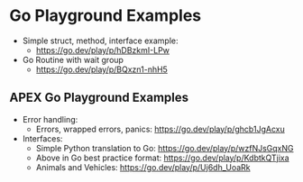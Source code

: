 # Go Playground Examples
* Simple struct, method, interface example:
  * https://go.dev/play/p/hDBzkmI-LPw
* Go Routine with wait group
  * https://go.dev/play/p/BQxzn1-nhH5

## APEX Go Playground Examples
* Error handling:
  * Errors, wrapped errors, panics: https://go.dev/play/p/ghcb1JgAcxu
* Interfaces:
  * Simple Python translation to Go: https://go.dev/play/p/wzfNJsGqxNG
  * Above in Go best practice format: https://go.dev/play/p/KdbtkQTjixa
  * Animals and Vehicles: https://go.dev/play/p/Uj6dh_UoaRk
